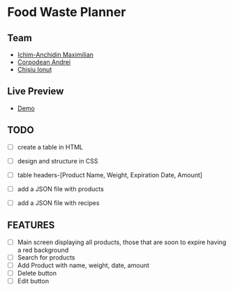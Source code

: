 # Food Waste Planner

## Team
- [Ichim-Anchidin Maximilian](https://github.com/max-anchidin/)
- [Corpodean Andrei](https://github.com/ACorpodean)
- [Chișiu Ionuț](https://github.com/IonussCh)

## Live Preview
- [Demo](https://github.com/ACorpodean/Eco-friendly-Product-List/)

## TODO
- [ ] create a table in HTML
- [ ] design and structure in CSS
- [ ] table headers-[Product Name, Weight, Expiration Date, Amount]
- [ ] add a JSON file with products
- [ ] add a JSON file with recipes



## FEATURES

- [ ] Main screen displaying all products, those that are soon to expire having a red background
- [ ] Search for products
- [ ] Add Product with name, weight, date, amount 
- [ ] Delete button
- [ ] Edit button
